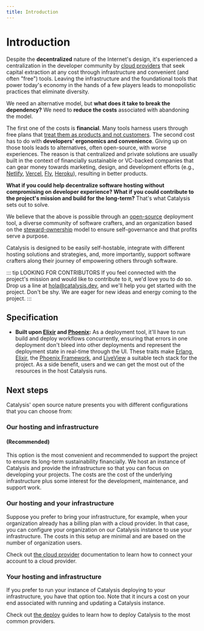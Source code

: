 ```yaml
---
title: Introduction
---
```


# Introduction

Despite the **decentralized** nature of the Internet's design,
it's experienced a centralization in the developer community by [cloud providers](https://en.wikipedia.org/wiki/Cloud_computing) that seek capital extraction at any cost through infrastructure and convenient (and often "free") tools.
Leaving the infrastructure and the foundational tools that power today's economy in the hands of a few players leads to monopolistic practices that eliminate diversity.

We need an alternative model, but **what does it take to break the dependency?**
We need to **reduce the costs** associated with abandoning the model.

The first one of the costs is **financial**. Many tools harness users through free plans that [treat them as products and not customers](https://quoteinvestigator.com/2017/07/16/product/). The second cost has to do with **developers' ergonomics and convenience**. Giving up on those tools leads to alternatives, often open-source, with worse experiences. The reason is that centralized and private solutions are usually built in the context of financially sustainable or VC-backed companies that can gear money towards marketing, design, and development efforts (e.g., [Netlify](https://www.netlify.com/), [Vercel](https://vercel.com/), [Fly](https://fly.io/), [Heroku](https://dashboard.heroku.com/)), resulting in better products.

**What if you could help decentralize software hosting without compromising on developer experience? What if you could contribute to the project's mission and build for the long-term?** That's what Catalysis sets out to solve.

We believe that the above is possible through an [open-source](https://en.wikipedia.org/wiki/Open_source) deployment tool, a diverse community of software crafters, and an organization based on the [steward-ownership](https://purpose-economy.org/en/whats-steward-ownership/) model to ensure self-governance and that profits serve a purpose.

Catalysis is designed to be easily self-hostable, integrate with different hosting solutions and strategies, and, more importantly, support software crafters along their journey of empowering others through software.

::: tip LOOKING FOR CONTRIBUTORS
If you feel connected with the project's mission and would like to contribute to it, we'd love you to do so. Drop us a line at [hola@catalysis.dev](mailto:hola@catalysis.dev), and we'll help you get started with the project.
Don't be shy. We are eager for new ideas and energy coming to the project.
:::

## Specification

- **Built upon [Elixir](https://elixir-lang.org/) and [Phoenix](https://www.phoenixframework.org/):** As a deployment tool, it'll have to run build and deploy workflows concurrently, ensuring that errors in one deployment don't bleed into other deployments and represent the deployment state in real-time through the UI. These traits make [Erlang](https://www.erlang.org/), [Elixir](https://elixir-lang.org/), the [Phoenix Framework](https://www.phoenixframework.org/), and [LiveView](https://github.com/phoenixframework/phoenix_live_view) a suitable tech stack for the project. As a side benefit, users and we can get the most out of the resources in the host Catalysis runs.

## Next steps

Catalysis' open source nature presents you with different configurations that you can choose from:

### Our hosting and infrastructure
#### (Recommended)

This option is the most convenient and recommended to support the project to ensure its long-term sustainability financially. We host an instance of Catalysis and provide the infrastructure so that you can focus on developing your projects. The costs are the cost of the underlying infrastructure plus some interest for the development, maintenance, and support work.

### Our hosting and your infrastructure

Suppose you prefer to bring your infrastructure, for example, when your organization already has a billing plan with a cloud provider. In that case, you can configure your organization on our Catalysis instance to use your infrastructure. The costs in this setup are minimal and are based on the number of organization users.

Check out [the cloud provider](/users/cloud-provider) documentation to learn how to connect your account to a cloud provider.

### Your hosting and infrastructure

If you prefer to run your instance of Catalysis deploying to your infrastructure, you have that option too. Note that it incurs a cost on your end associated with running and updating a Catalysis instance.

Check out [the deploy](/contributors/deploy) guides to learn how to deploy Catalysis to the most common providers.
